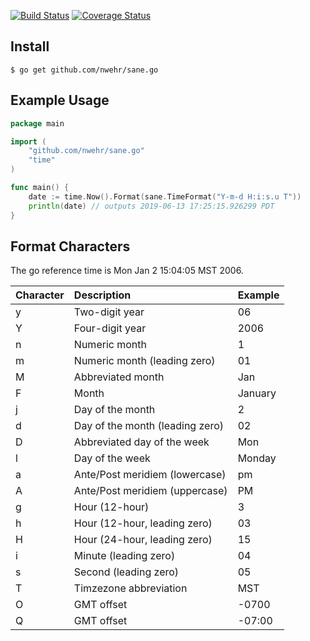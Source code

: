 [![Build Status](https://travis-ci.org/nwehr/sane-time-format.svg?branch=master)](https://travis-ci.org/nwehr/sane-time-format)
[![Coverage Status](https://coveralls.io/repos/github/nwehr/sane-time-format/badge.svg?branch=master)](https://coveralls.io/github/nwehr/sane-time-format?branch=master)

## Install ##

```
$ go get github.com/nwehr/sane.go
```

## Example Usage ##

```go
package main

import (
	"github.com/nwehr/sane.go"
	"time"
)

func main() {
	date := time.Now().Format(sane.TimeFormat("Y-m-d H:i:s.u T"))
	println(date) // outputs 2019-06-13 17:25:15.926299 PDT
}
```

## Format Characters ##

The go reference time is Mon Jan 2 15:04:05 MST 2006.

| Character | Description | Example |
| :-------- | :---------- | :------ |
| y | Two-digit year | 06 |
| Y | Four-digit year | 2006 |
| n | Numeric month | 1 |
| m | Numeric month (leading zero) | 01 |
| M | Abbreviated month | Jan |
| F | Month | January |
| j | Day of the month | 2 |
| d | Day of the month (leading zero) | 02 |
| D | Abbreviated day of the week | Mon |
| l | Day of the week | Monday |
| a | Ante/Post meridiem (lowercase) | pm |
| A | Ante/Post meridiem (uppercase) | PM |
| g | Hour (12-hour) | 3 |
| h | Hour (12-hour, leading zero) | 03 |
| H | Hour (24-hour, leading zero) | 15 |
| i | Minute (leading zero) | 04 |
| s | Second (leading zero) | 05 |
| T | Timzezone abbreviation | MST |
| O | GMT offset | -0700 |
| Q | GMT offset | -07:00 |

